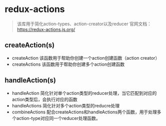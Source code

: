 # redux-actions

> 该库用于简化action-types、action-creator以及reducer 官网文档：https://redux-actions.js.org/

## createAction(s)

* createAction
该函数用于帮助你创建一个action创建函数（action creator）
* createActions
该函数用于帮助你创建多个action创建函数

## handleAction(s)

* handleAction
简化针对单个action类型的reducer处理，当它匹配到对应的action类型后，会执行对应的函数
* handleActions
简化针对多个action类型的reducre处理
* combineActions
配合createActions和handleActions两个函数，用于处理多个action-type对应同一个reducer处理函数。